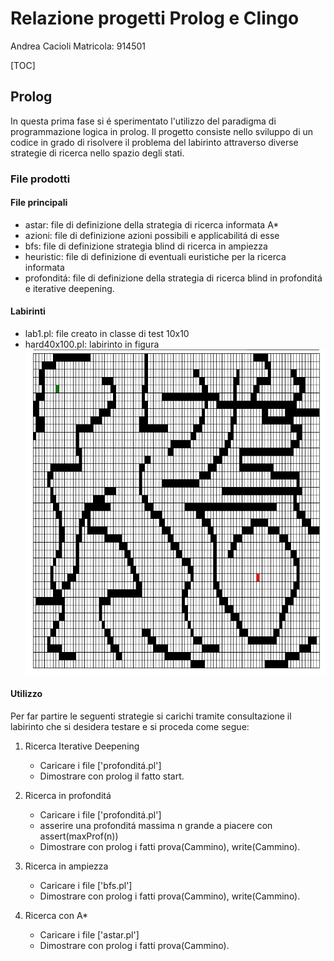 # Relazione progetti Prolog e Clingo

Andrea Cacioli
Matricola: 914501

[TOC]

## Prolog

In questa prima fase si é sperimentato l'utilizzo del paradigma di programmazione logica in prolog. Il progetto consiste nello sviluppo di un codice in grado di risolvere il problema del labirinto attraverso diverse strategie di ricerca nello spazio degli stati.

### File prodotti

#### File principali

- astar: file di definizione della strategia di ricerca informata A*
- azioni: file di definizione azioni possibili e applicabilitá di esse
- bfs: file di definizione strategia blind di ricerca in ampiezza
- heuristic: file di definizione di eventuali euristiche per la ricerca informata
- profonditá: file di definizione della strategia di ricerca blind in profonditá e iterative deepening.

#### Labirinti

- lab1.pl: file creato in classe di test 10x10
- hard40x100.pl: labirinto in figura
![hard40x100.pl](prolog/hard40x100.png)

#### Utilizzo

Per far partire le seguenti strategie si carichi tramite consultazione il labirinto che si desidera testare e si proceda come segue:

1. Ricerca Iterative Deepening
    - Caricare i file ['profonditá.pl']
    - Dimostrare con prolog il fatto start.

2. Ricerca in profonditá
    - Caricare i file ['profonditá.pl']
    - asserire una profonditá massima n grande a piacere con assert(maxProf(n))
    - Dimostrare con prolog i fatti prova(Cammino), write(Cammino).

3. Ricerca in ampiezza
    - Caricare i file ['bfs.pl']
    - Dimostrare con prolog i fatti prova(Cammino), write(Cammino).

4. Ricerca con A*
    - Caricare i file ['astar.pl']
    - Dimostrare con prolog i fatti prova(Cammino).
